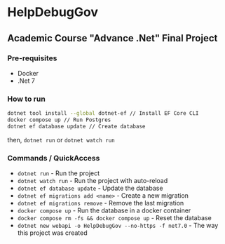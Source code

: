 # HelpDebugGov

## Academic Course "Advance .Net" Final Project

### Pre-requisites

* Docker
* .Net 7

### How to run

``` bash
dotnet tool install --global dotnet-ef // Install EF Core CLI
docker compose up // Run Postgres
dotnet ef database update // Create database
```

then,
`dotnet run` or `dotnet watch run`

### Commands / QuickAccess

* `dotnet run` - Run the project
* `dotnet watch run` - Run the project with auto-reload
* `dotnet ef database update` - Update the database
* `dotnet ef migrations add <name>` - Create a new migration
* `dotnet ef migrations remove` - Remove the last migration
* `docker compose up` - Run the database in a docker container
* `docker compose rm -fs && docker compose up` - Reset the database
* `dotnet new webapi -o HelpDebugGov --no-https -f net7.0` - The way this project was created
